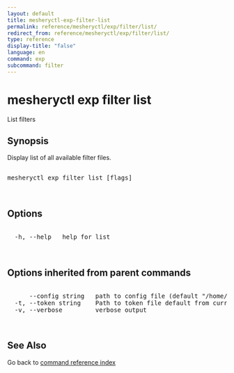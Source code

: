 ```yaml
---
layout: default
title: mesheryctl-exp-filter-list
permalink: reference/mesheryctl/exp/filter/list/
redirect_from: reference/mesheryctl/exp/filter/list/
type: reference
display-title: "false"
language: en
command: exp
subcommand: filter
---
```


# mesheryctl exp filter list

List filters

## Synopsis

Display list of all available filter files.

<pre class='codeblock-pre'>
<div class='codeblock'>
mesheryctl exp filter list [flags]

</div>
</pre> 

## Options

<pre class='codeblock-pre'>
<div class='codeblock'>
  -h, --help   help for list

</div>
</pre>

## Options inherited from parent commands

<pre class='codeblock-pre'>
<div class='codeblock'>
      --config string   path to config file (default "/home/admin-pc/.meshery/config.yaml")
  -t, --token string    Path to token file default from current context
  -v, --verbose         verbose output

</div>
</pre>

## See Also

Go back to [command reference index](/reference/mesheryctl/) 
